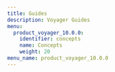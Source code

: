 ```yaml
---
title: Guides
description: Voyager Guides
menu:
  product_voyager_10.0.0:
    identifier: concepts
    name: Concepts
    weight: 20
menu_name: product_voyager_10.0.0
---
```

